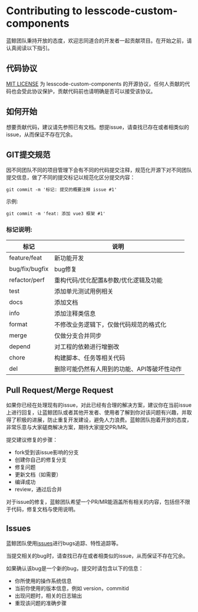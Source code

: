 # Contributing to lesscode-custom-components

蓝鲸团队秉持开放的态度，欢迎志同道合的开发者一起贡献项目。在开始之前，请认真阅读以下指引。

## 代码协议

[MIT LICENSE](/LICENSE.txt) 为 lesscode-custom-components 的开源协议，任何人贡献的代码也会受此协议保护，贡献代码前也请明确是否可以接受该协议。

## 如何开始

想要贡献代码，建议请先参照已有文档。想提issue，请查找已存在或者相类似的 issue，从而保证不存在冗余。

## GIT提交规范

因不同团队不同的项目管理下会有不同的代码提交注释，规范化开源下对不同团队提交信息，做了不同的提交标记以规范化区分提交内容：

```
git commit -m '标记: 提交的概要注释 issue #1'
```

示例:

```shell
git commit -m 'feat: 添加 vue3 框架 #1'
```

### 标记说明:

| 标记     | 说明                                   |
| -------- | -------------------------------------- |
| feature/feat  | 新功能开发                             |
| bug/fix/bugfix   | bug修复                                |
| refactor/perf | 重构代码/优化配置&参数/优化逻辑及功能 |
| test     | 添加单元测试用例相关                   |
| docs     | 添加文档                               |
| info     | 添加注释类信息                         |
| format   | 不修改业务逻辑下，仅做代码规范的格式化 |
| merge    | 仅做分支合并同步                       |
| depend   | 对工程的依赖进行增删改                 |
| chore    | 构建脚本、任务等相关代码                 |
| del    | 删除可能仍然有人用到的功能、API等破坏性动作               |


## Pull Request/Merge Request

如果你已经在处理现有的issue，对此已经有合理的解决方案，建议你在当前issue上进行回复，让蓝鲸团队或者其他开发者、使用者了解到你对该问题有兴趣，并取得了积极的进展，防止重复开发建设，避免人力浪费。蓝鲸团队抱着开放的态度，非常乐意与大家磋商解决方案，期待大家提交PR/MR。

提交建议修复的步骤：

* fork受到该issue影响的分支
* 创建你自己的修复分支
* 修复问题
* 更新文档（如需要）
* 编译成功
* review，通过后合并

对于issue的修复，蓝鲸团队希望一个PR/MR能涵盖所有相关的内容，包括但不限于代码，修复文档与使用说明。

## Issues

蓝鲸团队使用[issues](https://github.com/TencentBlueKing/lesscode-custom-components/issues)进行bugs追踪、特性追踪等。

当提交相关的bug时，请查找已存在或者相类似的issue，从而保证不存在冗余。

如果确认该bug是一个新的bug，提交时请包含以下的信息：

* 你所使用的操作系统信息
* 当前你使用的版本信息，例如 version，commitid
* 出现问题时，相关的日志输出
* 重现该问题的准确步骤
